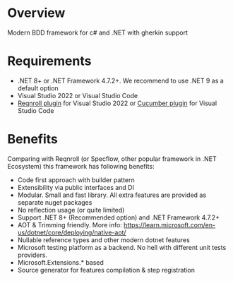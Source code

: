 # Overview

Modern BDD framework for c# and .NET with gherkin support

# Requirements
- .NET 8+ or .NET Framework 4.7.2+. We recommend to use .NET 9 as a default option
- Visual Studio 2022 or Visual Studio Code
- [Reqnroll plugin](https://marketplace.visualstudio.com/items?itemName=Reqnroll.ReqnrollForVisualStudio2022) for Visual Studio 2022 or [Cucumber plugin](https://marketplace.visualstudio.com/items?itemName=CucumberOpen.cucumber-official) for Visual Studio Code

# Benefits

Comparing with Reqnroll (or Specflow, other popular framework in .NET Ecosystem) this framework has following benefits:
-	Code first approach with builder pattern
-	Extensibility via public interfaces and DI
- Modular. Small and fast library. All extra features are provided as separate nuget packages
-	No reflection usage (or quite limited)
-	Support .NET 8+ (Recommended option) and .NET Framework 4.7.2+ 
-	AOT & Trimming friendly. More info: https://learn.microsoft.com/en-us/dotnet/core/deploying/native-aot/
-	Nullable reference types and other modern dotnet features
-	Microsoft testing platform as a backend. No hell with different unit tests providers.
-	Microsoft.Extensions.* based
-	Source generator for features compilation & step registration
